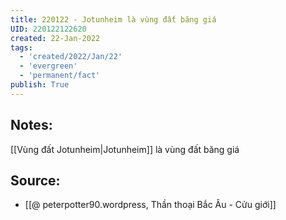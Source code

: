 ```yaml
---
title: 220122 - Jotunheim là vùng đất băng giá
UID: 220122122620
created: 22-Jan-2022
tags:
  - 'created/2022/Jan/22'
  - 'evergreen'
  - 'permanent/fact'
publish: True
---
```

## Notes:
[[Vùng đất Jotunheim|Jotunheim]] là vùng đất băng giá

## Source:
- [[@ peterpotter90.wordpress, Thần thoại Bắc Âu - Cửu giới]]



